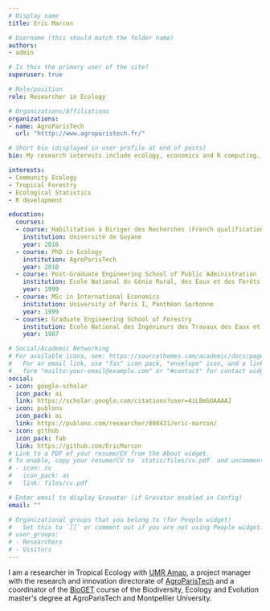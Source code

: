```yaml
---
# Display name
title: Eric Marcon

# Username (this should match the folder name)
authors:
- admin

# Is this the primary user of the site?
superuser: true

# Role/position
role: Researcher in Ecology 

# Organizations/Affiliations
organizations:
- name: AgroParisTech
  url: "htttp://www.agroparistech.fr/"

# Short bio (displayed in user profile at end of posts)
bio: My research interests include ecology, economics and R computing.

interests:
- Community Ecology
- Tropical Forestry
- Ecological Statistics
- R development

education:
  courses:
  - course: Habilitation à Diriger des Recherches (French qualification to supervise research) in Ecology
    institution: Université de Guyane
    year: 2016
  - course: PhD in Ecology
    institution: AgroParisTech
    year: 2010
  - course: Post-Graduate Engineering School of Public Administration
    institution: Ecole National du Génie Rural, des Eaux et des Forêts
    year: 1999
  - course: MSc in International Economics
    institution: University of Paris I, Panthéon Sorbonne
    year: 1999
  - course: Graduate Engineering School of Forestry
    institution: Ecole National des Ingénieurs des Travaux des Eaux et Forêts
    year: 1987

# Social/Academic Networking
# For available icons, see: https://sourcethemes.com/academic/docs/page-builder/#icons
#   For an email link, use "fas" icon pack, "envelope" icon, and a link in the
#   form "mailto:your-email@example.com" or "#contact" for contact widget.
social:
- icon: google-scholar
  icon_pack: ai
  link: https://scholar.google.com/citations?user=4iLBmbUAAAAJ
- icon: publons
  icon_pack: ai
  link: https://publons.com/researcher/808431/eric-marcon/
- icon: github
  icon_pack: fab
  link: https://github.com/EricMarcon
# Link to a PDF of your resume/CV from the About widget.
# To enable, copy your resume/CV to `static/files/cv.pdf` and uncomment the lines below.
# - icon: cv
#   icon_pack: ai
#   link: files/cv.pdf

# Enter email to display Gravatar (if Gravatar enabled in Config)
email: ""

# Organizational groups that you belong to (for People widget)
#   Set this to `[]` or comment out if you are not using People widget.
# user_groups:
# - Researchers
# - Visitors
---
```


I am a researcher in Tropical Ecology with [UMR Amap](http://amap.cirad.fr/en/), a project manager with the research and innovation directorate of [AgroParisTech](http://www2.agroparistech.fr/Research-and-Innovation-3738.html) and a coordinator of the [BioGET](https://biologie-ecologie.com/master-b2e/parcours/bioget/) course of the  Biodiversity, Ecology and Evolution master's degree at AgroParisTech and Montpellier University.

